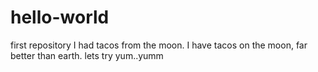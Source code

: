 # hello-world
first repository
I had tacos from the moon.
I have tacos on the moon, far better than earth.
lets try
yum..yumm
